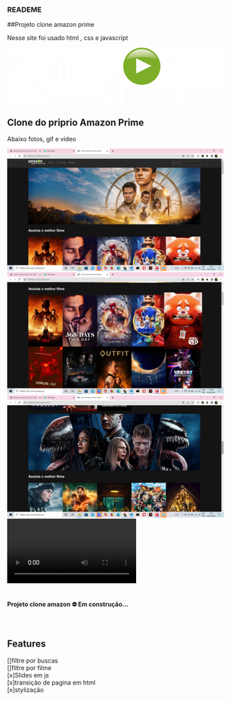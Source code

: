 ### READEME
##Projeto clone amazon prime

<p>Nesse site foi usado html , css e javascript   </p>

<div>
<img "alt="" src="/amazon-prime.png">
</div>

<h2>Clone do priprio Amazon Prime</h2>

<p>Abaixo fotos, gif e video</p>

<div>
<img alt="Foto Inicio" src="/web-amazon1.png"><br/>
<img alt="Foto Sobre" src="/web-amazon2.png"><br/>
<img alt="Foto Venda" src="/web-amazon-meio.png"><br/>
<video alt="gif site" src="/web-amazon-footer.png"><br/>
</div><br/>


<h4 aling="center">   Projeto clone amazon ⛔ Em construção... </h4><br/>

## Features <br/>

[]filtre por buscas<br/>
[]filtre por filme<br/>
[x]Slides em js<br/>
[x]transição de pagina em html<br/>
[x]stylização<br/>
